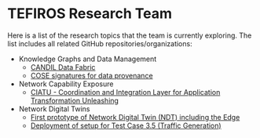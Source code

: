 # TEFIROS Research Team

Here is a list of the research topics that the team is currently exploring. The list includes all related GitHub repositories/organizations:

- Knowledge Graphs and Data Management
  - [CANDIL Data Fabric](https://github.com/candil-data-fabric)
  - [COSE signatures for data provenance](https://github.com/tefiros/cose-provenance)
- Network Capability Exposure
  - [CIATU - Coordination and Integration Layer for Application Transformation Unleashing](https://github.com/tefiros/CIATU)
- Network Digital Twins
  - [First prototype of Network Digital Twin (NDT) including the Edge](https://github.com/tefiros/NDT-Prototype-Edge)
  - [Deployment of setup for Test Case 3.5 (Traffic Generation)](https://github.com/tefiros/NDT_TC3.5_topology)
